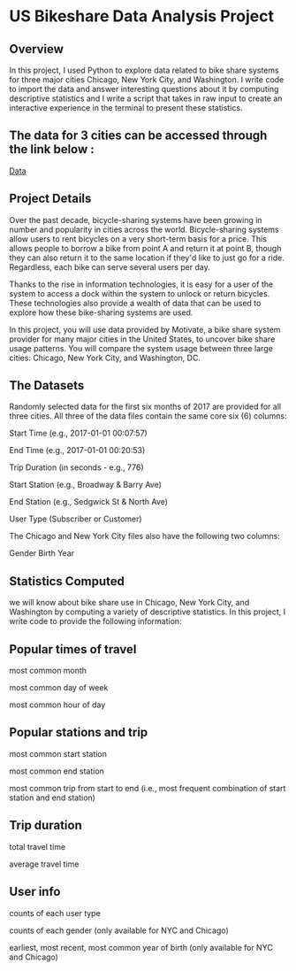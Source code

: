 # US Bikeshare Data Analysis Project
## Overview
In this project,  I used Python to explore data related to bike share systems for three major cities Chicago, New York City, and Washington. I write code to import the data and answer interesting questions about it by computing descriptive statistics and I write a script that takes in raw input to create an interactive experience in the terminal to present these statistics.

## The data for 3 cities can be accessed through the link below :
 [Data](https://drive.google.com/drive/folders/1sShOm60Qzba3iTr9QuL1wRHKSRCMYBVR?usp=sharing)


## Project Details

Over the past decade, bicycle-sharing systems have been growing in number and popularity in cities across the world. Bicycle-sharing systems allow users to rent bicycles on a very short-term basis for a price. This allows people to borrow a bike from point A and return it at point B, though they can also return it to the same location if they'd like to just go for a ride. Regardless, each bike can serve several users per day.

Thanks to the rise in information technologies, it is easy for a user of the system to access a dock within the system to unlock or return bicycles. These technologies also provide a wealth of data that can be used to explore how these bike-sharing systems are used.

In this project, you will use data provided by Motivate, a bike share system provider for many major cities in the United States, to uncover bike share usage patterns. You will compare the system usage between three large cities: Chicago, New York City, and Washington, DC.
## The Datasets
Randomly selected data for the first six months of 2017 are provided for all three cities. All three of the data files contain the same core six (6) columns:

Start Time (e.g., 2017-01-01 00:07:57)

End Time (e.g., 2017-01-01 00:20:53)

Trip Duration (in seconds - e.g., 776)

Start Station (e.g., Broadway & Barry Ave)

End Station (e.g., Sedgwick St & North Ave)

User Type (Subscriber or Customer)

The Chicago and New York City files also have the following two columns:

Gender
Birth Year


## Statistics Computed
we will know about bike share use in Chicago, New York City, and Washington by computing a variety of descriptive statistics. In this project, I write code to provide the following information:

##  Popular times of travel 

most common month

most common day of week

most common hour of day

##  Popular stations and trip

most common start station

most common end station

most common trip from start to end (i.e., most frequent combination of start station and end station)

##  Trip duration

total travel time

average travel time

## User info

counts of each user type

counts of each gender (only available for NYC and Chicago)

earliest, most recent, most common year of birth (only available for NYC and Chicago)

